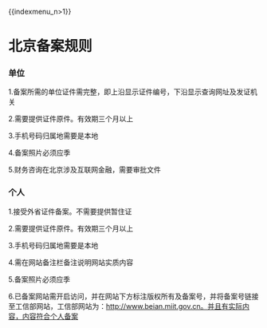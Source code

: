 {{indexmenu_n>1}}

# 北京备案规则

### 单位

1.备案所需的单位证件需完整，即上沿显示证件编号，下沿显示查询网址及发证机关 

2.需要提供证件原件。有效期三个月以上

3.手机号码归属地需要是本地                                                                                                                                      

4.备案照片必须应季                                                                                        

5.财务咨询在北京涉及互联网金融，需要审批文件 

### 个人

1.接受外省证件备案。不需要提供暂住证                                                                                          

2.需要提供证件原件。有效期三个月以上                                                                                                                        

3.手机号码归属地需要是本地                                                                                                           

4.需在网站备注栏备注说明网站实质内容                                                                                     

5.备案照片必须应季                                                                                              

6.已备案网站需开启访问，并在网站下方标注版权所有及备案号，并将备案号链接至工信部网站，工信部网站为：http://www.beian.miit.gov.cn。并且有实际内容，内容符合个人备案   
